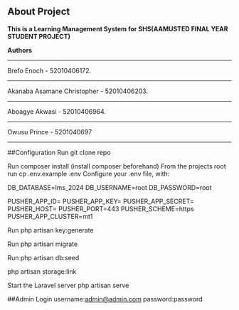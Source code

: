 

## About Project
<b>This is a Learning Management System for SHS(AAMUSTED FINAL YEAR STUDENT PROJECT)</b>

<b>Authors</b>
<hr>
Brefo Enoch - 52010406172. <hr>
Akanaba Asamane Christopher - 52010406203.<hr>
Aboagye Akwasi - 52010406964.<hr>
 Owusu Prince - 5201040697<hr>

##Configuration
Run git clone repo

Run composer install (install composer beforehand)
From the projects root run cp .env.example .env
Configure your .env file, with:

DB_DATABASE=lms_2024
DB_USERNAME=root
DB_PASSWORD=root

PUSHER_APP_ID=
PUSHER_APP_KEY=
PUSHER_APP_SECRET=
PUSHER_HOST=
PUSHER_PORT=443
PUSHER_SCHEME=https
PUSHER_APP_CLUSTER=mt1

Run php artisan key:generate

Run php artisan migrate

Run php artisan db:seed

php artisan storage:link

Start the Laravel server php artisan serve 

##Admin Login
username:admin@admin.com
password:password
